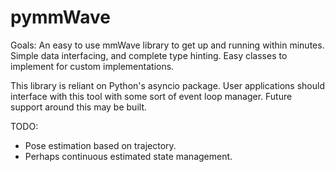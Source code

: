 # pymmWave
Goals:
An easy to use mmWave library to get up and running within minutes.
Simple data interfacing, and complete type hinting.
Easy classes to implement for custom implementations.

This library is reliant on Python's asyncio package. User applications should interface with this tool with some sort of event loop manager.
Future support around this may be built.

TODO:
 - Pose estimation based on trajectory.
 - Perhaps continuous estimated state management.